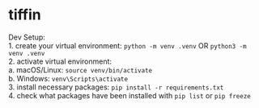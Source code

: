 # tiffin
Dev Setup:  
    1. create your virtual environment: ```python -m venv .venv``` OR ```python3 -m venv .venv```  
    2. activate virtual environment:  
        a. macOS/Linux: ```source venv/bin/activate```  
        b. Windows: ```venv\Scripts\activate```  
    3. install necessary packages: ```pip install -r requirements.txt```  
    4. check what packages have been installed with ```pip list``` or ```pip freeze```
